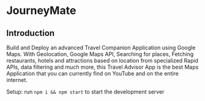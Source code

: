 # JourneyMate

## Introduction
Build and Deploy an advanced Travel Companion Application using Google Maps. With Geolocation, Google Maps API, Searching for places, Fetching restaurants, hotels and attractions based on location from specialized Rapid APIs, data filtering and much more, this Travel Advisor App is the best Maps Application that you can currently find on YouTube and on the entire internet.

Setup: run ```npm i && npm start``` to start the development server
